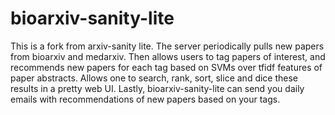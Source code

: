# bioarxiv-sanity-lite
This is a fork from arxiv-sanity lite. The server periodically pulls new papers from bioarxiv and medarxiv. Then allows users to tag papers of interest, and recommends new papers for each tag based on SVMs over tfidf features of paper abstracts. Allows one to search, rank, sort, slice and dice these results in a pretty web UI. Lastly, bioarxiv-sanity-lite can send you daily emails with recommendations of new papers based on your tags.
